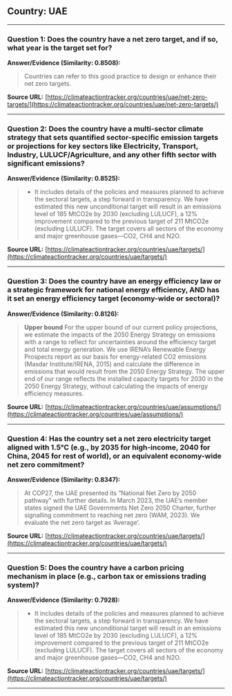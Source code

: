 ## Country: UAE

---
### Question 1: Does the country have a net zero target, and if so, what year is the target set for?

**Answer/Evidence (Similarity: 0.8508):**
> Countries can refer to this good practice to design or enhance their net zero targets.

**Source URL:** [https://climateactiontracker.org/countries/uae/net-zero-targets/](https://climateactiontracker.org/countries/uae/net-zero-targets/)

---
### Question 2: Does the country have a multi-sector climate strategy that sets quantified sector-specific emission targets or projections for key sectors like Electricity, Transport, Industry, LULUCF/Agriculture, and any other fifth sector with significant emissions?

**Answer/Evidence (Similarity: 0.8525):**
> - It includes details of the policies and measures planned to achieve the sectoral targets, a step forward in transparency. We have estimated this new unconditional target will result in an emissions level of 185 MtCO2e by 2030 (excluding LULUCF), a 12% improvement compared to the previous target of 211 MtCO2e (excluding LULUCF). The target covers all sectors of the economy and major greenhouse gases—CO2, CH4 and N2O.

**Source URL:** [https://climateactiontracker.org/countries/uae/targets/](https://climateactiontracker.org/countries/uae/targets/)

---
### Question 3: Does the country have an energy efficiency law or a strategic framework for national energy efficiency, AND has it set an energy efficiency target (economy-wide or sectoral)?

**Answer/Evidence (Similarity: 0.8126):**
> **Upper bound**   For the upper bound of our current policy projections, we estimate the impacts of the 2050 Energy Strategy on emissions with a range to reflect for uncertainties around the efficiency target and total energy generation. We use IRENA’s Renewable Energy Prospects report as our basis for energy-related CO2 emissions (Masdar Institute/IRENA, 2015) and calculate the difference in emissions that would result from the 2050 Energy Strategy. The upper end of our range reflects the installed capacity targets for 2030 in the 2050 Energy Strategy, without calculating the impacts of energy efficiency measures.

**Source URL:** [https://climateactiontracker.org/countries/uae/assumptions/](https://climateactiontracker.org/countries/uae/assumptions/)

---
### Question 4: Has the country set a net zero electricity target aligned with 1.5°C (e.g., by 2035 for high-income, 2040 for China, 2045 for rest of world), or an equivalent economy-wide net zero commitment?

**Answer/Evidence (Similarity: 0.8347):**
> At COP27, the UAE presented its “National Net Zero by 2050 pathway” with further details. In March 2023, the UAE’s member states signed the UAE Governments Net Zero 2050 Charter, further signalling commitment to reaching net zero (WAM, 2023). We evaluate the net zero target as ‘Average’.

**Source URL:** [https://climateactiontracker.org/countries/uae/targets/](https://climateactiontracker.org/countries/uae/targets/)

---
### Question 5: Does the country have a carbon pricing mechanism in place (e.g., carbon tax or emissions trading system)?

**Answer/Evidence (Similarity: 0.7928):**
> - It includes details of the policies and measures planned to achieve the sectoral targets, a step forward in transparency. We have estimated this new unconditional target will result in an emissions level of 185 MtCO2e by 2030 (excluding LULUCF), a 12% improvement compared to the previous target of 211 MtCO2e (excluding LULUCF). The target covers all sectors of the economy and major greenhouse gases—CO2, CH4 and N2O.

**Source URL:** [https://climateactiontracker.org/countries/uae/targets/](https://climateactiontracker.org/countries/uae/targets/)

---
